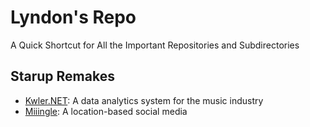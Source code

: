# Lyndon's Repo
A Quick Shortcut for All the Important Repositories and Subdirectories 

## Starup Remakes
- [Kwler.NET](https://github.com/kwler/kwler): A data analytics system for the music industry
- [Miiingle](https://github.com/miiingle/miiingle): A location-based social media 
